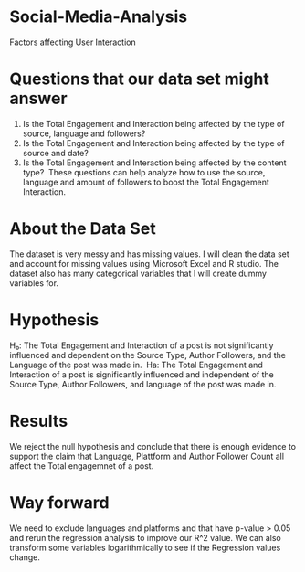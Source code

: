 # Social-Media-Analysis

Factors affecting User Interaction 

# Questions that our data set might answer
1. Is the Total Engagement and Interaction being affected by the type of source, language and followers?​
2. Is the Total Engagement and Interaction being affected by the type of source and date?​
3. Is the Total Engagement and Interaction being affected by the content type?​
​
These questions can help analyze how to use the source, language and amount of followers to boost the Total Engagement Interaction.​

# About the Data Set
The dataset is very messy and has missing values. I will clean the data set and account for missing values using Microsoft Excel and R studio.
The dataset also has many categorical variables that I will create dummy variables for. 
​
# Hypothesis
H₀: The Total Engagement and Interaction of a post is not significantly influenced and dependent on the Source Type, Author Followers, and the Language of the post was made in. ​
Ha: The Total Engagement and Interaction of a post is significantly influenced and independent of the Source Type, Author Followers, and language of the post was made in.​

# Results 
We reject the null hypothesis and conclude that there is enough evidence to support the claim that Language, Plattform and Author Follower Count all affect the Total engagemnet of a post. 

# Way forward
We need to exclude languages and platforms and that have p-value > 0.05 and rerun the regression analysis to improve our R^2 value. 
We can also transform some variables logarithmically to see if the Regression values change. 
